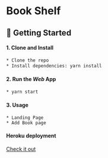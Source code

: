 # Book Shelf
## 🚀 Getting Started

#### 1. Clone and Install

```bash
* Clone the repo
* Install dependencies: yarn install
```
#### 2. Run the _Web_ App

```bash
* yarn start
```
#### 3. Usage
```
* Landing Page
* Add Book page
```

#### Heroku deployment
 [Check it out](https://floating-lake-43285.herokuapp.com/)

